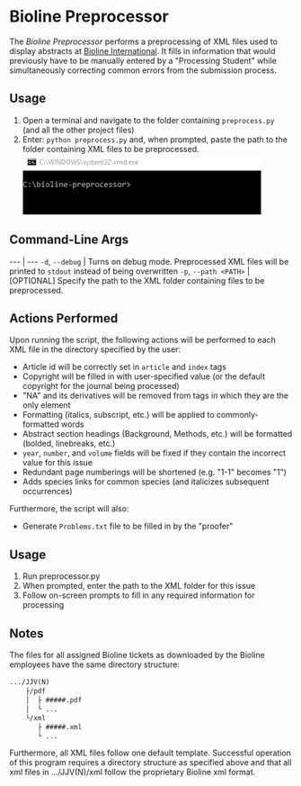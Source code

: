 # Bioline Preprocessor
The *Bioline Preprocessor* performs a preprocessing of XML files used to display abstracts at [Bioline International](http://www.bioline.org.br/). It fills in information that would previously have to be manually entered by a "Processing Student" while simultaneously correcting common errors from the submission process.

## Usage
1. Open a terminal and navigate to the folder containing `preprocess.py` (and all the other project files)
2. Enter: `python preprocess.py` and, when prompted, paste the path to the folder containing XML files to be preprocessed.  
![C:\bioline-preprocessor>python preprocess.py](media/1.gif)

## Command-Line Args
--- | ---
`-d`, `--debug` | Turns on debug mode. Preprocessed XML files will be printed to `stdout` instead of being overwritten
`-p`, `--path <PATH>` | [OPTIONAL] Specify the path to the XML folder containing files to be preprocessed.

## Actions Performed
Upon running the script, the following actions will be performed to each XML file in the directory specified by the user:
* Article id will be correctly set in `article` and `index` tags
* Copyright will be filled in with user-specified value (or the default copyright for the journal being processed)
* "NA" and its derivatives will be removed from tags in which they are the only element
* Formatting (italics, subscript, etc.) will be applied to commonly-formatted words
* Abstract section headings (Background, Methods, etc.) will be formatted (bolded, linebreaks, etc.)
* `year`, `number`, and `volume` fields will be fixed if they contain the incorrect value for this issue
* Redundant page numberings will be shortened (e.g. "1-1" becomes "1")
* Adds species links for common species (and italicizes subsequent occurrences)

Furthermore, the script will also:
* Generate `Problems.txt` file to be filled in by the "proofer"

## Usage
1. Run preprocessor.py
2. When prompted, enter the path to the XML folder for this issue
3. Follow on-screen prompts to fill in any required information for processing

## Notes
The files for all assigned Bioline tickets as downloaded by the Bioline employees have the same directory structure:  
```
.../JJV(N)  
	├/pdf  
	│  ├ #####.pdf  
	│  └ ...  
	└/xml  
	   ├ #####.xml  
	   └ ...
```  
Furthermore, all XML files follow one default template. Successful operation of this program requires a directory structure as specified above and that all xml files in .../JJV(N)/xml follow the proprietary Bioline xml format.
